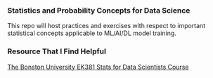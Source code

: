 ### Statistics and Probability Concepts for Data Science

This repo will host practices and exercises with respect to important statistical concepts applicable to ML/AI/DL model training.


### Resource That I Find Helpful

[The Bonston University EK381 Stats for Data Scientists Course](https://bobaknazer.github.io/probstatdata/)
